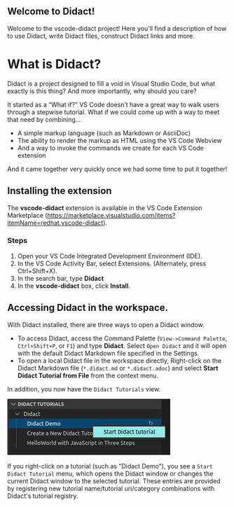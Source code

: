 ## Welcome to Didact!

Welcome to the vscode-didact project! Here you'll find a description of how to use Didact, write Didact files, construct Didact links and more.

# What is Didact?

Didact is a project designed to fill a void in Visual Studio Code, but what exactly is this thing? And more importantly, why should you care? 

It started as a “What if?” VS Code doesn’t have a great way to walk users through a stepwise tutorial. What if we could come up with a way to meet that need by combining…

* A simple markup language (such as Markdown or AsciiDoc)
* The ability to render the markup as HTML using the VS Code Webview
* And a way to invoke the commands we create for each VS Code extension

And it came together very quickly once we had some time to put it together!

## Installing the extension

The **vscode-didact** extension is available in the VS Code Extension Marketplace (https://marketplace.visualstudio.com/items?itemName=redhat.vscode-didact). 

### Steps

1. Open your VS Code Integrated Development Environment (IDE).
2. In the VS Code Activity Bar, select Extensions. (Alternately, press Ctrl+Shift+X).
3. In the search bar, type **Didact** 
4. In the **vscode-didact** box, click **Install**.

## Accessing Didact in the workspace. 

With Didact installed, there are three ways to open a Didact window.

* To access Didact, access the Command Palette (`View->Command Palette`, `Ctrl+Shift+P`, or `F1`) and type **Didact**. Select `Open Didact` and it will open with the default Didact Markdown file specified in the Settings.
* To open a local Didact file in the workspace directly, Right-click on the Didact Markdown file (`*.didact.md` or `*.didact.adoc`) and select **Start Didact Tutorial from File** from the context menu.

In addition, you now have the `Didact Tutorials` view. 

![Didact Tutorials View](Images/didact-view-with-popup.png)

If you right-click on a tutorial (such as "Didact Demo"), you see a `Start Didact Tutorial` menu, which opens the Didact window or changes the current Didact window to the selected tutorial. These entries are provided by registering new tutorial name/tutorial uri/category combinations with Didact's tutorial registry.
